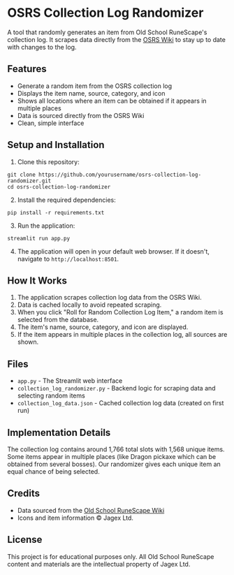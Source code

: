 # OSRS Collection Log Randomizer

A tool that randomly generates an item from Old School RuneScape's collection log. It scrapes data directly from the [OSRS Wiki](https://oldschool.runescape.wiki/w/Collection_log) to stay up to date with changes to the log.

## Features

- Generate a random item from the OSRS collection log
- Displays the item name, source, category, and icon
- Shows all locations where an item can be obtained if it appears in multiple places
- Data is sourced directly from the OSRS Wiki
- Clean, simple interface

## Setup and Installation

1. Clone this repository:
```
git clone https://github.com/yourusername/osrs-collection-log-randomizer.git
cd osrs-collection-log-randomizer
```

2. Install the required dependencies:
```
pip install -r requirements.txt
```

3. Run the application:
```
streamlit run app.py
```

4. The application will open in your default web browser. If it doesn't, navigate to `http://localhost:8501`.

## How It Works

1. The application scrapes collection log data from the OSRS Wiki.
2. Data is cached locally to avoid repeated scraping.
3. When you click "Roll for Random Collection Log Item," a random item is selected from the database.
4. The item's name, source, category, and icon are displayed.
5. If the item appears in multiple places in the collection log, all sources are shown.

## Files

- `app.py` - The Streamlit web interface
- `collection_log_randomizer.py` - Backend logic for scraping data and selecting random items
- `collection_log_data.json` - Cached collection log data (created on first run)

## Implementation Details

The collection log contains around 1,766 total slots with 1,568 unique items. Some items appear in multiple places (like Dragon pickaxe which can be obtained from several bosses). Our randomizer gives each unique item an equal chance of being selected.

## Credits

- Data sourced from the [Old School RuneScape Wiki](https://oldschool.runescape.wiki/)
- Icons and item information © Jagex Ltd.

## License

This project is for educational purposes only. All Old School RuneScape content and materials are the intellectual property of Jagex Ltd. 
